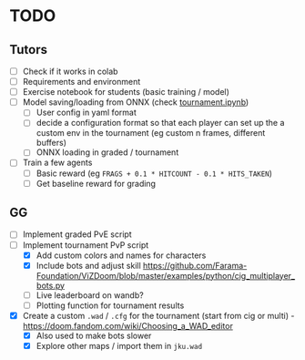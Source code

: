 # TODO

## Tutors
- [ ] Check if it works in colab
- [ ] Requirements and environment
- [ ] Exercise notebook for students (basic training / model)
- [ ] Model saving/loading from ONNX (check [tournament.ipynb](/tournament.ipynb))
    - [ ] User config in yaml format
    - [ ] decide a configuration format so that each player can set up the a custom env in the tournament (eg custom n frames, different buffers)
    - [ ] ONNX loading in graded / tournament
- [ ] Train a few agents
    - [ ] Basic reward (eg `FRAGS + 0.1 * HITCOUNT - 0.1 * HITS_TAKEN`)
    - [ ] Get baseline reward for grading

## GG
- [ ] Implement graded PvE script
- [ ] Implement tournament PvP script
    - [x] Add custom colors and names for characters
    - [x] Include bots and adjust skill https://github.com/Farama-Foundation/ViZDoom/blob/master/examples/python/cig_multiplayer_bots.py
    - [ ] Live leaderboard on wandb?
    - [ ] Plotting function for tournament results
- [x] Create a custom `.wad` / `.cfg` for the tournament (start from cig or multi) - https://doom.fandom.com/wiki/Choosing_a_WAD_editor
    - [x] Also used to make bots slower
    - [x] Explore other maps / import them in `jku.wad`